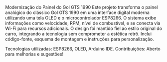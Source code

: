 Modernização do Painel do Gol GTS 1990
Este projeto transforma o painel analógico do clássico Gol GTS 1990 em uma interface digital moderna utilizando uma tela OLED e o microcontrolador ESP8266. O sistema exibe informações como velocidade, RPM, nível de combustível, e se conecta via Wi-Fi para recursos adicionais. O design foi mantido fiel ao estilo original do carro, integrando a tecnologia sem comprometer a estética retrô. Inclui código-fonte, esquema de montagem e instruções para personalização.

Tecnologias utilizadas: ESP8266, OLED, Arduino IDE.
Contribuições: Aberto para melhorias e sugestões!
